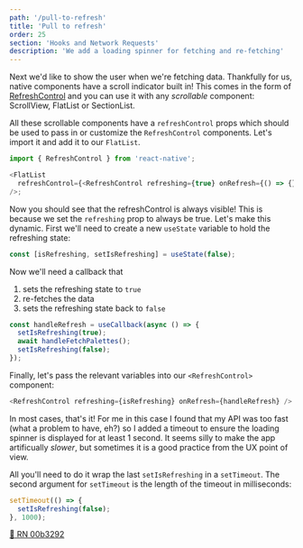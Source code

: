 ```yaml
---
path: '/pull-to-refresh'
title: 'Pull to refresh'
order: 25
section: 'Hooks and Network Requests'
description: 'We add a loading spinner for fetching and re-fetching'
---
```


Next we'd like to show the user when we're fetching data. Thankfully for us, native components have a scroll indicator built in! This comes in the form of [RefreshControl](https://reactnative.dev/docs/refreshcontrol) and you can use it with any _scrollable_ component: ScrollView, FlatList or SectionList.

All these scrollable components have a `refreshControl` props which should be used to pass in or customize the `RefreshControl` components. Let's import it and add it to our `FlatList`.

```js
import { RefreshControl } from 'react-native';

<FlatList
  refreshControl={<RefreshControl refreshing={true} onRefresh={() => {}} />}
/>;
```

Now you should see that the refreshControl is always visible! This is because we set the `refreshing` prop to always be true. Let's make this dynamic. First we'll need to create a new `useState` variable to hold the refreshing state:

```js
const [isRefreshing, setIsRefreshing] = useState(false);
```

Now we'll need a callback that

1. sets the refreshing state to `true`
2. re-fetches the data
3. sets the refreshing state back to `false`

```js
const handleRefresh = useCallback(async () => {
  setIsRefreshing(true);
  await handleFetchPalettes();
  setIsRefreshing(false);
});
```

Finally, let's pass the relevant variables into our `<RefreshControl>` component:

```js
<RefreshControl refreshing={isRefreshing} onRefresh={handleRefresh} />
```

In most cases, that's it! For me in this case I found that my API was too fast (what a problem to have, eh?) so I added a timeout to ensure the loading spinner is displayed for at least 1 second. It seems silly to make the app artificually _slower_, but sometimes it is a good practice from the UX point of view.

All you'll need to do it wrap the last `setIsRefreshing` in a `setTimeout`. The second argument for `setTimeout` is the length of the timeout in milliseconds:

```js
setTimeout(() => {
  setIsRefreshing(false);
}, 1000);
```

[🔗 RN 00b3292](https://github.com/kadikraman/AwesomeProjectRN/commit/00b329244904b84db00123c197304e30f32f70da)
